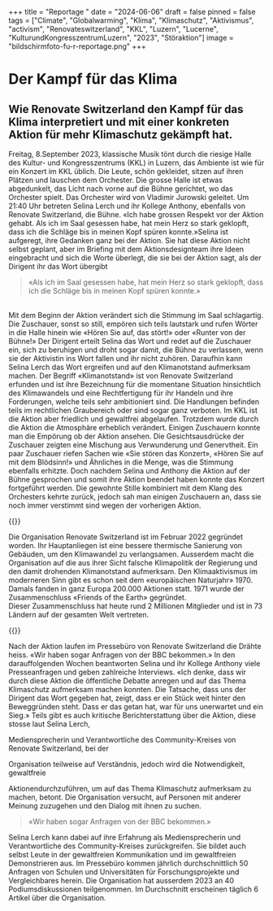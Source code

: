 +++
title = "Reportage "
date = "2024-06-06"
draft = false
pinned = false
tags = ["Climate", "Globalwarming", "Klima", "Klimaschutz", "Aktivismus", "activism", "Renovateswitzerland", "KKL", "Luzern", "Lucerne", "KulturundKongresszentrumLuzern", "2023", "Störaktion"]
image = "bildschirmfoto-fu-r-reportage.png"
+++
# **Der Kampf für das Klima** 

## Wie Renovate Switzerland den Kampf für das Klima interpretiert und mit einer konkreten Aktion für mehr Klimaschutz gekämpft hat.

Freitag, 8.September 2023, klassische Musik tönt durch die riesige Halle des Kultur- und Kongresszentrums (KKL) in Luzern, das Ambiente ist wie für ein Konzert im KKL üblich. Die Leute, schön gekleidet, sitzen auf ihren Plätzen und lauschen dem Orchester. Die grosse Halle ist etwas abgedunkelt, das Licht nach vorne auf die Bühne gerichtet, wo das Orchester spielt. Das Orchester wird von Vladimir Jurowski geleitet. Um 21:40 Uhr betreten Selina Lerch und ihr Kollege Anthony, ebenfalls von Renovate Switzerland, die Bühne. «Ich habe grossen Respekt vor der Aktion gehabt. Als ich im Saal gesessen habe, hat mein Herz so stark geklopft, dass ich die Schläge bis in meinen Kopf spüren konnte.»Selina ist aufgeregt, ihre Gedanken ganz bei der Aktion. Sie hat diese Aktion nicht selbst geplant, aber im Briefing mit dem Aktionsdesignteam ihre Ideen eingebracht und sich die Worte überlegt, die sie bei der Aktion sagt, als der Dirigent ihr das Wort übergibt

> «Als ich im Saal gesessen habe, hat mein Herz so stark geklopft, dass ich die Schläge bis in meinen Kopf spüren konnte.»

\
Mit dem Beginn der Aktion verändert sich die Stimmung im Saal schlagartig. Die Zuschauer, sonst so still, empören sich teils lautstark und rufen Wörter in die Halle hinein wie «Hören Sie auf, das stört!» oder «Runter von der Bühne!» Der Dirigent erteilt Selina das Wort und redet auf die Zuschauer ein, sich zu beruhigen und droht sogar damit, die Bühne zu verlassen, wenn sie der Aktivistin ins Wort fallen und ihr nicht zuhören. Daraufhin kann Selina Lerch das Wort ergreifen und auf den Klimanotstand aufmerksam machen. Der Begriff «Klimanotstand» ist von Renovate Switzerland erfunden und ist ihre Bezeichnung für die momentane Situation hinsichtlich des Klimawandels und eine Rechtfertigung für ihr Handeln und ihre Forderungen, welche teils sehr ambitioniert sind. Die Handlungen befinden teils im rechtlichen Graubereich oder sind sogar ganz verboten. Im KKL ist die Aktion aber friedlich und gewaltfrei abgelaufen. Trotzdem wurde durch die Aktion die Atmosphäre erheblich verändert. Einigen Zuschauern konnte man die Empörung ob der Aktion ansehen. Die Gesichtsausdrücke der Zuschauer zeigten eine Mischung aus Verwunderung und Genervtheit. Ein paar Zuschauer riefen Sachen wie «Sie stören das Konzert», «Hören Sie auf mit dem Blödsinn!» und Ähnliches in die Menge, was die Stimmung ebenfalls erhitzte. Doch nachdem Selina und Anthony die Aktion auf der Bühne gesprochen und somit ihre Aktion beendet haben konnte das Konzert fortgeführt werden. Die gewohnte Stille kombiniert mit dem Klang des Orchesters kehrte zurück, jedoch sah man einigen Zuschauern an, dass sie noch immer verstimmt sind wegen der vorherigen Aktion. 

 {{<box>}}

Die Organisation Renovate Switzerland ist im Februar 2022 gegründet worden. Ihr Hauptanliegen ist eine bessere thermische Sanierung von Gebäuden, um den Klimawandel zu verlangsamen. Ausserdem macht die Organisation auf die aus ihrer Sicht falsche Klimapolitik der Regierung und den damit drohenden Klimanotstand aufmerksam. Den Klimaaktivismus im moderneren Sinn gibt es schon seit dem «europäischen Naturjahr» 1970. Damals fanden in ganz Europa 200.000 Aktionen statt. 1971 wurde der Zusammenschluss «Friends of the Earth» gegründet.\
Dieser Zusammenschluss hat heute rund 2 Millionen Mitglieder und ist in 73 Ländern auf der gesamten Welt vertreten.

{{</box>}}

Nach der Aktion laufen im Pressebüro von Renovate Switzerland die Drähte heiss. «Wir haben sogar Anfragen von der BBC bekommen.» In den darauffolgenden Wochen beantworten Selina und ihr Kollege Anthony viele Presseanfragen und geben zahlreiche Interviews. «Ich denke, dass wir durch diese Aktion die öffentliche Debatte anregen und auf das Thema Klimaschutz aufmerksam machen konnten. Die Tatsache, dass uns der Dirigent das Wort gegeben hat, zeigt, dass er ein Stück weit hinter den Beweggründen steht. Dass er das getan hat, war für uns unerwartet und ein Sieg.» Teils gibt es auch kritische Berichterstattung über die Aktion, diese stosse laut Selina Lerch, 

Mediensprecherin und Verantwortliche des Community-Kreises von Renovate Switzerland, bei der 

Organisation teilweise auf Verständnis, jedoch wird die Notwendigkeit, gewaltfreie 

Aktionendurchzuführen, um auf das Thema Klimaschutz aufmerksam zu machen, betont. Die Organisation versucht, auf Personen mit anderer Meinung zuzugehen und den Dialog mit ihnen zu suchen.

> «Wir haben sogar Anfragen von der BBC bekommen.»

Selina Lerch kann dabei auf ihre Erfahrung als Mediensprecherin und Verantwortliche des Community-Kreises zurückgreifen. Sie bildet auch selbst Leute in der gewaltfreien Kommunikation und im gewaltfreien Demonstrieren aus. Im Pressebüro kommen jährlich durchschnittlich 50 Anfragen von Schulen und Universitäten für Forschungsprojekte und Vergleichbares herein. Die Organisation hat ausserdem 2023 an 40 Podiumsdiskussionen teilgenommen. Im Durchschnitt erscheinen täglich 6 Artikel über die Organisation.